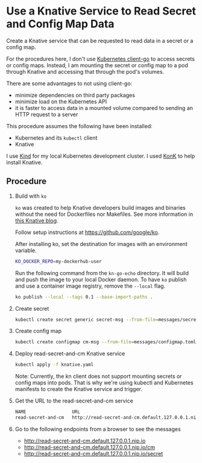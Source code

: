 # Use a Knative Service to Read Secret and Config Map Data

Create a Knative service that can be requested to read data in a secret or a
config map.

For the procedures here, I don't use [Kubernetes
client-go](https://github.com/kubernetes/client-go) to access secrets or config
maps. Instead, I am mounting the secret or config map to a pod through Knative
and accessing that through the pod's volumes.

There are some advantages to not using client-go:

- minimize dependencies on third party packages
- minimize load on the Kubernetes API
- it is faster to access data in a mounted volume compared to sending an HTTP
  request to a server

This procedure assumes the following have been installed:

- Kubernetes and its `kubectl` client
- Knative

I use [Kind](https://kind.sigs.k8s.io/) for my local Kubernetes development
cluster. I used [KonK](https://github.com/csantanapr/knative-kind) to help
install Knative.

## Procedure

1. Build with `ko`

    `ko` was created to help Knative developers build images and binaries
    without the need for Dockerfiles nor Makefiles. See more information in
    [this Knative
    blog](https://knative.dev/blog/2018/12/18/ko-fast-kubernetes-microservice-development-in-go/).

    Follow setup instructions at https://github.com/google/ko.

    After installing ko, set the destination for images with an environment variable.

    ``` bash
    KO_DOCKER_REPO=my-dockerhub-user
    ```

    Run the following command from the `kn-go-echo` directory. It will build and
    push the image to your local Docker daemon. To have `ko` publish and use a
    container image registry, remove the `--local` flag.

    ```bash
    ko publish --local --tags 0.1 --base-import-paths .
    ```

1. Create secret

    ```bash
    kubectl create secret generic secret-msg --from-file=messages/secret.toml
    ```

1. Create config map

    ```bash
    kubectl create configmap cm-msg --from-file=messages/configmap.toml
    ```

1. Deploy read-secret-and-cm Knative service

    ```bash
    kubectl apply -f knative.yaml
    ```

    Note: Currently, the kn client does not support mounting secrets or config
    maps into pods. That is why we're using kubectl and Kubernetes manifests to
    create the Knative service and trigger.

1. Get the URL to the read-secret-and-cm service

    ```bash
    NAME                 URL                                                  LATEST                     AGE     CONDITIONS   READY   REASON
    read-secret-and-cm   http://read-secret-and-cm.default.127.0.0.1.nip.io   read-secret-and-cm-00001   17h     3 OK / 3     True
    ```

1. Go to the following endpoints from a browser to see the messages

    - http://read-secret-and-cm.default.127.0.0.1.nip.io
    - http://read-secret-and-cm.default.127.0.0.1.nip.io/cm
    - http://read-secret-and-cm.default.127.0.0.1.nip.io/secret
